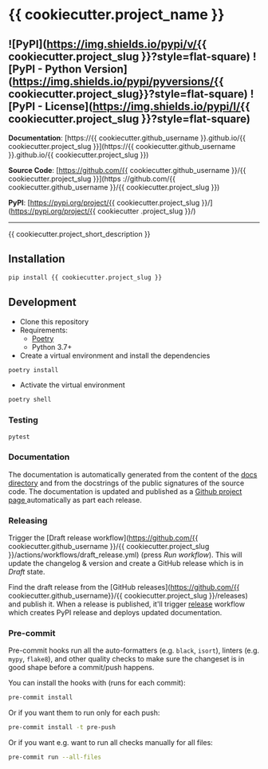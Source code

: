 # {{ cookiecutter.project_name }}
![PyPI](https://img.shields.io/pypi/v/{{ cookiecutter.project_slug }}?style=flat-square)
![PyPI - Python Version](https://img.shields.io/pypi/pyversions/{{ cookiecutter.project_slug}}?style=flat-square)
![PyPI - License](https://img.shields.io/pypi/l/{{ cookiecutter.project_slug }}?style=flat-square)
---

**Documentation**: [https://{{ cookiecutter.github_username }}.github.io/{{ cookiecutter.project_slug
 }}](https://{{ cookiecutter.github_username }}.github.io/{{ cookiecutter.project_slug
 }})

**Source Code**: [https://github.com/{{ cookiecutter.github_username }}/{{ cookiecutter.project_slug }}](https
://github.com/{{ cookiecutter.github_username }}/{{ cookiecutter.project_slug }})

**PyPI**: [https://pypi.org/project/{{ cookiecutter.project_slug }}/](https://pypi.org/project/{{ cookiecutter
.project_slug }}/)

---

{{ cookiecutter.project_short_description }}

## Installation

```sh
pip install {{ cookiecutter.project_slug }}
```

## Development
* Clone this repository
* Requirements:
    * [Poetry](https://adamj.eu/tech/2021/06/09/python-type-hints-how-to-narrow-types-with-typeguard/)
    * Python 3.7+
* Create a virtual environment and install the dependencies

```sh
poetry install
```

* Activate the virtual environment

```sh
poetry shell
```

### Testing

```sh
pytest
```

### Documentation
The documentation is automatically generated from the content of the [docs directory](./docs) and from the docstrings
 of the public signatures of the source code. The documentation is updated and published as a [Github project page
 ](https://pages.github.com/) automatically as part each release.

### Releasing
Trigger the [Draft release workflow](https://github.com/{{ cookiecutter.github_username }}/{{ cookiecutter.project_slug }}/actions/workflows/draft_release.yml)
(press _Run workflow_). This will update the changelog & version and create a GitHub release which is in _Draft_ state.

Find the draft release from the
[GitHub releases](https://github.com/{{ cookiecutter.github_username}}/{{ cookiecutter.project_slug }}/releases) and publish it. When
 a release is published, it'll trigger [release](.github/workflows/release.yml) workflow which creates PyPI
 release and deploys updated documentation.

### Pre-commit

Pre-commit hooks run all the auto-formatters (e.g. `black`, `isort`), linters (e.g. `mypy`, `flake8`), and other quality
 checks to make sure the changeset is in good shape before a commit/push happens.

You can install the hooks with (runs for each commit):

```sh
pre-commit install
```

Or if you want them to run only for each push:

```sh
pre-commit install -t pre-push
```

Or if you want e.g. want to run all checks manually for all files:
```sh
pre-commit run --all-files
```
